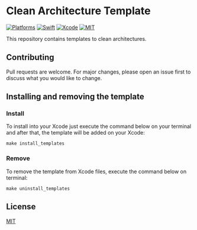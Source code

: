 # Clean Architecture Template

[![Platforms](https://img.shields.io/badge/platforms-iOS-lightgrey.svg)](https://github.com/cardoso19/MDTAlert) [![Swift](https://img.shields.io/badge/Swift-5.0-orange.svg)](https://swift.org) [![Xcode](https://img.shields.io/badge/Xcode-10.2.1-blue.svg)](https://developer.apple.com/xcode) [![MIT](https://img.shields.io/badge/License-MIT-red.svg)](https://opensource.org/licenses/MIT)

This repository contains templates to clean architectures.

## Contributing
Pull requests are welcome. For major changes, please open an issue first to discuss what you would like to change.

## Installing and removing the template

### Install

To install into your Xcode just execute the command below on your terminal and after that, the template will be added on your Xcode:

```make install_templates```

### Remove

To remove the template from Xcode files, execute the command below on terminal:

```make uninstall_templates```

## License
[MIT](https://choosealicense.com/licenses/mit/)